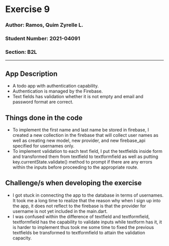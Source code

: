 # Exercise 9
### Author: Ramos, Quim Zyrelle L.
### Student Number: 2021-04091
### Section: B2L
---
## App Description
* A todo app with authentication capability.
* Authentication is managed by the Firebase.
* Text fields has validation whether it is not empty and email and password format are correct.

## Things done in the code
* To implement the first name and last name be stored in firebase, I created a new collection in the firebase that will collect user names as well as creating new model, new provider, and new firebase_api specified for usernames only.
* To implement validation to each text field, I put the textfields inside form and transformed them from textfield to textformfield as well as putting key.currentState.validate() method to prompt if there are any errors within the inputs before proceeding to the appropriate route.

## Challenge/s when developing the exercise
* I got stuck in connecting the app to the database in terms of usernames. It took me a long time to realize that the reason why when I sign up into the app, it does not reflect to the firebase is that the provider for username is not yet included in the main.dart.
* I was confused within the difference of textfield and textformfield, textformfield has the capability to validate inputs while textform has it, it is harder to implement thus took me some time to fixed the previous textfields be transformed to textformfield to attain the validation capacity.